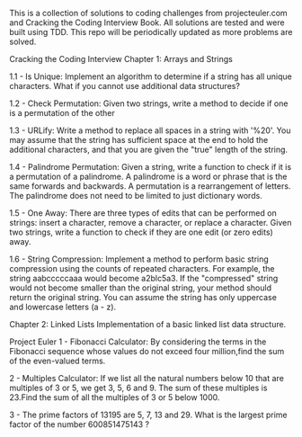 This is a collection of solutions to coding challenges from projecteuler.com and Cracking the Coding Interview Book. All solutions are tested and were built using TDD. This repo will be periodically updated as more problems are solved. 

Cracking the Coding Interview
Chapter 1: Arrays and Strings

1.1 - Is Unique: Implement an algorithm to determine if a string has all unique characters. What if you
cannot use additional data structures? 

1.2 - Check Permutation: Given two strings, write a method to decide if one is a permutation of the
other

1.3 - URLify: Write a method to replace all spaces in a string with '%20'. You may assume that the string
has sufficient space at the end to hold the additional characters, and that you are given the "true"
length of the string. 

1.4 - Palindrome Permutation: Given a string, write a function to check if it is a permutation of a palindrome.
A palindrome is a word or phrase that is the same forwards and backwards. A permutation
is a rearrangement of letters. The palindrome does not need to be limited to just dictionary words. 

1.5 - One Away: There are three types of edits that can be performed on strings: insert a character,
remove a character, or replace a character. Given two strings, write a function to check if they are
one edit (or zero edits) away. 

1.6 - String Compression: Implement a method to perform basic string compression using the counts
of repeated characters. For example, the string aabcccccaaa would become a2blc5a3. If the
"compressed" string would not become smaller than the original string, your method should return
the original string. You can assume the string has only uppercase and lowercase letters (a - z). 

Chapter 2: Linked Lists
Implementation of a basic linked list data structure. 

Project Euler
1 - Fibonacci Calculator: By considering the terms in the Fibonacci sequence whose values do not 
exceed four million,find the sum of the even-valued terms.

2 - Multiples Calculator: If we list all the natural numbers below 10 that are multiples of 3 or 5, 
we get 3, 5, 6 and 9. The sum of these multiples is 23.Find the sum of all the multiples of 3 or 5 below 1000.

3 - The prime factors of 13195 are 5, 7, 13 and 29. What is the largest prime factor of the number 600851475143 ?